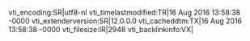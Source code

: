 vti_encoding:SR|utf8-nl
vti_timelastmodified:TR|16 Aug 2016 13:58:38 -0000
vti_extenderversion:SR|12.0.0.0
vti_cacheddtm:TX|16 Aug 2016 13:58:38 -0000
vti_filesize:IR|2948
vti_backlinkinfo:VX|
